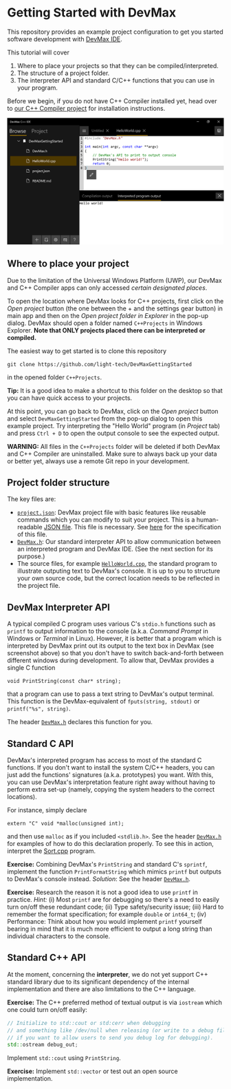 Getting Started with DevMax
===========================

This repository provides an example project configuration to get you started software development with [DevMax IDE](https://www.microsoft.com/en-us/p/devmax/9mzqlt5d5b39).

This tutorial will cover

 1. Where to place your projects so that they can be compiled/interpreted.
 2. The structure of a project folder.
 3. The interpreter API and standard C/C++ functions that you can use in your program.

Before we begin, if you do not have C++ Compiler installed yet, head over to [our C++ Compiler project](https://github.com/light-tech/UniversalCppCompiler) for installation instructions.

![Hello World Interpretation Screenshot](Screenshot.PNG)

Where to place your project
---------------------------

Due to the limitation of the Universal Windows Platform (UWP), our DevMax and C++ Compiler apps can only accessed _certain designated places_. 

To open the location where DevMax looks for C++ projects, first click on the _Open project_ button (the one between the + and the settings gear button) in main app and then on the _Open project folder in Explorer_ in the pop-up dialog. DevMax should open a folder named `C++Projects` in Windows Explorer. __Note that ONLY projects placed there can be interpreted or compiled.__

The easiest way to get started is to clone this repository

    git clone https://github.com/light-tech/DevMaxGettingStarted

in the opened folder `C++Projects`.

__Tip:__ It is a good idea to make a shortcut to this folder on the desktop so that you can have quick access to your projects.

At this point, you can go back to DevMax, click on the _Open project_ button and select `DevMaxGettingStarted` from the pop-up dialog to open this example project. Try interpreting the "Hello World" program (in _Project_ tab) and press `Ctrl + D` to open the output console to see the expected output.

__WARNING:__ All files in the `C++Projects` folder will be deleted if both DevMax and C++ Compiler are uninstalled. Make sure to always back up your data or better yet, always use a remote Git repo in your development.

Project folder structure
------------------------

The key files are:
 * [`project.json`](project.json): DevMax project file with basic features like reusable commands which you can modify to suit your project. This is a human-readable [JSON file](https://en.wikipedia.org/wiki/JSON). This file is necessary. See [here](https://github.com/light-tech/UniversalCppCompiler/blob/master/PROJECT_FILE_SPEC.md) for the specification of this file.
 * [`DevMax.h`](DevMax.h): Our standard interpreter API to allow communication between an interpreted program and DevMax IDE. (See the next section for its purpose.)
 * The source files, for example [`HelloWorld.cpp`](HelloWorld.cpp), the standard program to illustrate outputing text to DevMax's console. It is up to you to structure your own source code, but the correct location needs to be reflected in the project file.

DevMax Interpreter API
----------------------

A typical compiled C program uses various C's `stdio.h` functions such as `printf` to output information to the console (a.k.a. _Command Prompt_ in Windows or _Terminal_ in Linux). However, it is better that a program which is interpreted by DevMax print out its output to the text box in DevMax (see screenshot above) so that you don't have to switch back-and-forth between different windows during development. To allow that, DevMax provides a single C function

    void PrintString(const char* string);

that a program can use to pass a text string to DevMax's output terminal. This function is the DevMax-equivalent of `fputs(string, stdout)` or `printf("%s", string)`.

The header [`DevMax.h`](DevMax.h) declares this function for you.

Standard C API
--------------

DevMax's interpreted program has access to most of the standard C functions. If you don't want to install the system C/C++ headers, you can just add the functions' signatures (a.k.a. prototypes) you want. With this, you can use DevMax's interpretation feature right away without having to perform extra set-up (namely, copying the system headers to the correct locations).

For instance, simply declare

    extern "C" void *malloc(unsigned int);

and then use `malloc` as if you included `<stdlib.h>`. See the header [`DevMax.h`](DevMax.h) for examples of how to do this declaration properly. To see this in action, interpret the [Sort.cpp](Sort.cpp) program.

__Exercise:__ Combining DevMax's `PrintString` and standard C's `sprintf`, implement the function `PrintFormatString` which mimics `printf` but outputs to DevMax's console instead. _Solution_: See the header [`DevMax.h`](DevMax.h).

__Exercise:__ Research the reason it is not a good idea to use `printf` in practice. _Hint:_ (i) Most `printf` are for debugging so there's a need to easily turn on/off these redundant code; (ii) Type safety/security issue; (iii) Hard to remember the format specification; for example `double` or `int64_t`; (iv) Performance: Think about how you would implement `printf` yourself bearing in mind that it is much more efficient to output a long string than individual characters to the console.

Standard C++ API
----------------

At the moment, concerning the __interpreter__, we do not yet support C++ standard library due to its significant dependency of the internal implementation and there are also limitations to the C++ language.

__Exercise:__ The C++ preferred method of textual output is via `iostream` which one could turn on/off easily:
```C++
// Initialize to std::cout or std:cerr when debugging
// and something like /dev/null when releasing (or write to a debug file
// if you want to allow users to send you debug log for debugging).
std::ostream debug_out;
```
Implement `std::cout` using `PrintString`.

__Exercise:__ Implement `std::vector` or test out an open source implementation.